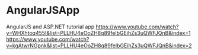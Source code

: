 # AngularJSApp
AngularJS and ASP.NET tutorial app
https://www.youtube.com/watch?v=WHXhtoq455I&list=PLLHU4eOoZH8q89feIbGEihZs3uQWFJQnB&index=1
https://www.youtube.com/watch?v=kgAtwrNGpnk&list=PLLHU4eOoZH8q89feIbGEihZs3uQWFJQnB&index=2
